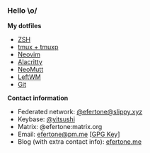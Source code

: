 ### Hello \o/

**My dotfiles**

* [ZSH][dot-zsh]
* [tmux + tmuxp][dot-tmux]
* [Neovim][dot-neovim]
* [Alacritty][dot-alacritty]
* [NeoMutt][dot-neomutt]
* [LeftWM][dot-leftwm]
* [Git][dot-git]

**Contact information**

* Federated network: [@efertone@slippy.xyz](https://slippy.xyz/@efertone)
* Keybase: [@yitsushi](https://keybase.io/yitsushi/)
* Matrix: @efertone:matrix.org
* Email: efertone@pm.me [[GPG Key](keys/3333347E7464E7D91B5512B2312D70F64B9E1FBA.asc)]
* Blog (with extra contact info): [efertone.me](https://efertone.me/)


[dot-zsh]: https://gitea.code-infection.com/efertone/config-zsh
[dot-tmux]: https://gitea.code-infection.com/efertone/config-tmux
[dot-neovim]: https://gitea.code-infection.com/efertone/config-nvim
[dot-alacritty]: https://gitea.code-infection.com/efertone/config-alacritty
[dot-neomutt]: https://gitea.code-infection.com/efertone/config-mutt
[dot-leftwm]: https://gitea.code-infection.com/efertone/config-leftwm
[dot-git]: https://gitea.code-infection.com/efertone/config-git

